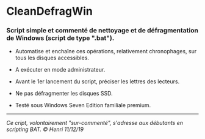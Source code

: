 # CleanDefragWin

### Script simple et commenté de nettoyage et de défragmentation de Windows (script de type ".bat").

* Automatise et enchaîne ces opérations, relativement chronophages, sur tous les disques accessibles.

* A exécuter en mode administrateur.

* Avant le 1er lancement du script, préciser les lettres des lecteurs.

* Ne pas défragmenter les disques SSD.

* Testé sous Windows Seven Edition familiale premium.

---
_Ce cript, volontairement "sur-commenté", s'adresse aux débutants en scripting BAT._
_© Henri 11/12/19_
